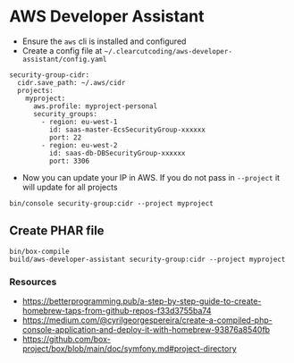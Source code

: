 # AWS Developer Assistant

- Ensure the `aws` cli is installed and configured
- Create a config file at `~/.clearcutcoding/aws-developer-assistant/config.yaml`

```
security-group-cidr:
  cidr.save_path: ~/.aws/cidr
  projects:
    myproject:
      aws.profile: myproject-personal
      security_groups:
        - region: eu-west-1
          id: saas-master-EcsSecurityGroup-xxxxxx
          port: 22
        - region: eu-west-2
          id: saas-db-DBSecurityGroup-xxxxxx
          port: 3306
```
- Now you can update your IP in AWS.  If you do not pass in `--project` it will update for all projects

```
bin/console security-group:cidr --project myproject
```

## Create PHAR file

```
bin/box-compile
build/aws-developer-assistant security-group:cidr --project myproject
```

### Resources

- https://betterprogramming.pub/a-step-by-step-guide-to-create-homebrew-taps-from-github-repos-f33d3755ba74
- https://medium.com/@cyrilgeorgespereira/create-a-compiled-php-console-application-and-deploy-it-with-homebrew-93876a8540fb
- https://github.com/box-project/box/blob/main/doc/symfony.md#project-directory

